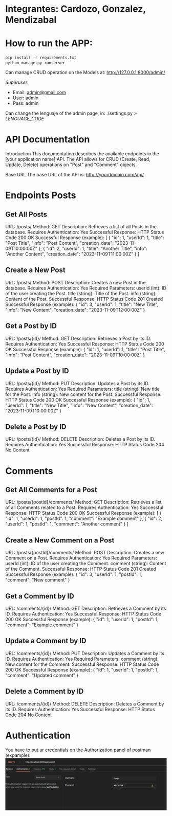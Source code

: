 # Integrantes: Cardozo, Gonzalez, Mendizabal

# How to run the APP:
    pip install -r requirements.txt
    python manage.py runserver

Can manage CRUD operation on the Models at: 
http://127.0.0.1:8000/admin/

*Superuser*:
- Email:  admin@gmail.com
- User:   admin
- Pass:   admin


Can change the lenguaje of the admin page, in: ./settings.py > *LENGUAGE_CODE*

# API Documentation
Introduction
This documentation describes the available endpoints in the [your application name] API. The API allows for CRUD (Create, Read, Update, Delete) operations on "Post" and "Comment" objects.

Base URL
The base URL of the API is: http://yourdomain.com/api/

# Endpoints Posts

## Get All Posts
URL: /posts/
Method: GET
Description: Retrieves a list of all Posts in the database.
Requires Authentication: Yes
Successful Response: HTTP Status Code 200 OK
Successful Response (example):
[
    {
        "id": 1,
        "userId": 1,
        "title": "Post Title",
        "info": "Post Content",
        "creation_date": "2023-11-09T10:00:00Z"
    },
    {
        "id": 2,
        "userId": 1,
        "title": "Another Title",
        "info": "Another Content",
        "creation_date": "2023-11-09T11:00:00Z"
    }
]

## Create a New Post
URL: /posts/
Method: POST
Description: Creates a new Post in the database.
Requires Authentication: Yes
Required Parameters:
userId (int): ID of the user creating the Post.
title (string): Title of the Post.
info (string): Content of the Post.
Successful Response: HTTP Status Code 201 Created
Successful Response (example):
{
    "id": 3,
    "userId": 1,
    "title": "New Title",
    "info": "New Content",
    "creation_date": "2023-11-09T12:00:00Z"
}

## Get a Post by ID
URL: /posts/{id}/
Method: GET
Description: Retrieves a Post by its ID.
Requires Authentication: Yes
Successful Response: HTTP Status Code 200 OK
Successful Response (example):
{
    "id": 1,
    "userId": 1,
    "title": "Post Title",
    "info": "Post Content",
    "creation_date": "2023-11-09T10:00:00Z"
}

## Update a Post by ID
URL: /posts/{id}/
Method: PUT
Description: Updates a Post by its ID.
Requires Authentication: Yes
Required Parameters:
title (string): New title for the Post.
info (string): New content for the Post.
Successful Response: HTTP Status Code 200 OK
Successful Response (example):
{
    "id": 1,
    "userId": 1,
    "title": "New Title",
    "info": "New Content",
    "creation_date": "2023-11-09T10:00:00Z"
}

## Delete a Post by ID
URL: /posts/{id}/
Method: DELETE
Description: Deletes a Post by its ID.
Requires Authentication: Yes
Successful Response: HTTP Status Code 204 No Content

# Comments

## Get All Comments for a Post
URL: /posts/{postId}/comments/
Method: GET
Description: Retrieves a list of all Comments related to a Post.
Requires Authentication: Yes
Successful Response: HTTP Status Code 200 OK
Successful Response (example):
[
    {
        "id": 1,
        "userId": 1,
        "postId": 1,
        "comment": "Example comment"
    },
    {
        "id": 2,
        "userId": 1,
        "postId": 1,
        "comment": "Another comment"
    }
]

## Create a New Comment on a Post
URL: /posts/{postId}/comments/
Method: POST
Description: Creates a new Comment on a Post.
Requires Authentication: Yes
Required Parameters:
userId (int): ID of the user creating the Comment.
comment (string): Content of the Comment.
Successful Response: HTTP Status Code 201 Created
Successful Response (example):
{
    "id": 3,
    "userId": 1,
    "postId": 1,
    "comment": "New comment"
}

## Get a Comment by ID
URL: /comments/{id}/
Method: GET
Description: Retrieves a Comment by its ID.
Requires Authentication: Yes
Successful Response: HTTP Status Code 200 OK
Successful Response (example):
{
    "id": 1,
    "userId": 1,
    "postId": 1,
    "comment": "Example comment"
}

## Update a Comment by ID
URL: /comments/{id}/
Method: PUT
Description: Updates a Comment by its ID.
Requires Authentication: Yes
Required Parameters:
comment (string): New content for the Comment.
Successful Response: HTTP Status Code 200 OK
Successful Response (example):
{
    "id": 1,
    "userId": 1,
    "postId": 1,
    "comment": "Updated comment"
}

## Delete a Comment by ID
URL: /comments/{id}/
Method: DELETE
Description: Deletes a Comment by its ID.
Requires Authentication: Yes
Successful Response: HTTP Status Code 204 No Content

# Authentication
You have to put ur credentials on the Authorization panel of postman (expample):
![Alt text](image.png)
